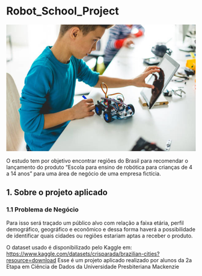 # Robot_School_Project
![alt text](https://github.com/8ugo/Robot_School_Project/blob/main/cover_img.jpeg)

O estudo tem por objetivo encontrar regiões do Brasil para recomendar o lançamento do produto “Escola para ensino de robótica para crianças de 4 a 14 anos” para uma área de negócio de uma empresa fictícia.

## 1. Sobre o projeto aplicado
### 1.1 Problema de Negócio
Para isso será traçado um público alvo com relação a faixa etária, perfil demográfico, geográfico e econômico e dessa forma haverá a possibilidade de identificar quais cidades ou regiões estariam aptas a receber o produto.

O dataset usado é disponibilizado pelo Kaggle em: https://www.kaggle.com/datasets/crisparada/brazilian-cities?resource=download
Esse é um projeto aplicado realizado por alunos da 2a Etapa em Ciência de Dados da Universidade Presbiteriana Mackenzie
